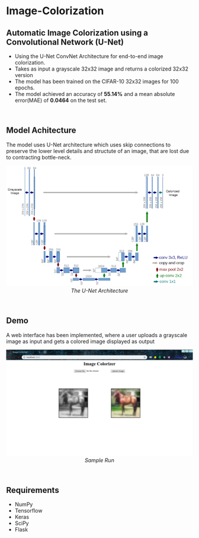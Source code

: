 <h1>Image-Colorization</h1>
<h2>Automatic Image Colorization using a Convolutional Network (U-Net)</h2>
<ul>
  <li>Using the U-Net ConvNet Architecture for end-to-end image colorization.</li>
  <li>Takes as input a grayscale 32x32 image and returns a colorized 32x32 version</li>
  <li>The model has been trained on the CIFAR-10 32x32 images for 100 epochs.</li>
  <li>The model achieved an accuracy of <strong>55.14%</strong> and a mean absolute error(MAE) of <strong>0.0464</strong> on the test set.</li> 
 </ul>
<br/>
<h2>Model Achitecture</h2>
<p>The model uses U-Net architecture which uses skip connections to preserve the lower level details and structute of an image, that are lost due to contracting bottle-neck.</p>
<p align='center'>
  <img src='UNet.png' width='800vw'><br/><em>The U-Net Architecture</em>
</p>
<br/>
<h2>Demo</h2>
<p>A web interface has been implemented, where a user uploads a grayscale image as input and gets a colored image displayed as output</p>
<p align='center'>
  <kbd><img src='demo.png' width='800vw'></kbd><br/><em>Sample Run</em>
</p>
<br/>
<h2>Requirements</h2>
<ul>
  <li>NumPy</li>
  <li>Tensorflow</li>
  <li>Keras</li>
  <li>SciPy</li>
  <li>Flask</li>
</ul>
